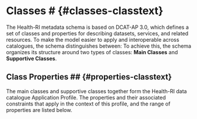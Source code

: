 # Classes # {#classes-classtext} 
The Health-RI metadata schema is based on DCAT-AP 3.0, which defines a set of classes and properties for describing datasets, services, and related resources. To make the model easier to apply and interoperable across catalogues, the schema distinguishes between: To achieve this, the schema organizes its structure around two types of classes: **Main Classes** and **Supportive Classes**.

## Class Properties ## {#properties-classtext} 
The main classes and supportive classes together form the Health-RI data catalogue Application Profile. The properties and their associated constraints that apply in the context of this profile, and the range of properties are listed below.
